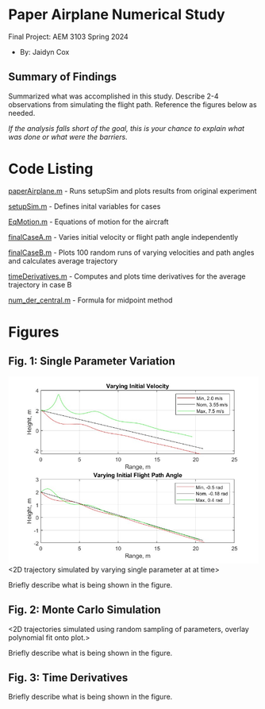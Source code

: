 # Paper Airplane Numerical Study
  Final Project: AEM 3103 Spring 2024

  - By: Jaidyn Cox

  ## Summary of Findings
  <Show the variations studied in a table>

  Summarized what was accomplished in this study.  Describe 2-4 observations from simulating the flight path.
  Reference the figures below as needed.

  *If the analysis falls short of the goal, this is your chance to explain what was done or what were the barriers.*
 
  # Code Listing
  [paperAirplane.m](https://github.com/JaiCox/AEM3103-Final-Project/blob/main/paperAirplane.m) - Runs setupSim and plots results from original experiment
  
  [setupSim.m](https://github.com/JaiCox/AEM3103-Final-Project/blob/main/setupSim.m) - Defines inital variables for cases
  
  [EqMotion.m](https://github.com/JaiCox/AEM3103-Final-Project/blob/main/EqMotion.m) - Equations of motion for the aircraft
  
  [finalCaseA.m](https://github.com/JaiCox/AEM3103-Final-Project/blob/main/finalCaseA.m) - Varies initial velocity or flight path angle independently
  
  [finalCaseB.m](https://github.com/JaiCox/AEM3103-Final-Project/blob/main/finalCaseB.m) - Plots 100 random runs of varying velocities and path angles and calculates average trajectory
  
  [timeDerivatives.m](https://github.com/JaiCox/AEM3103-Final-Project/blob/main/timeDerivatives.m) - Computes and plots time derivatives for the average trajectory in case B
  
  [num_der_central.m](https://github.com/JaiCox/AEM3103-Final-Project/blob/main/num_der_central.m) - Formula for midpoint method
  
  # Figures

  ## Fig. 1: Single Parameter Variation
  ![Single Parameter fig](https://github.com/JaiCox/AEM3103-Final-Project/blob/main/Figures/caseAFig.jpg)
  <2D trajectory simulated by varying single parameter at at time>
  <The above plot should also show the nominal trajectory>

  Briefly describe what is being shown in the figure.

  ## Fig. 2: Monte Carlo Simulation
  <2D trajectories simulated using random sampling of parameters, overlay polynomial fit onto plot.>

  Briefly describe what is being shown in the figure.

 ## Fig. 3: Time Derivatives
 <Time-derivative of height and range for the fitted trajectory>

  Briefly describe what is being shown in the figure.